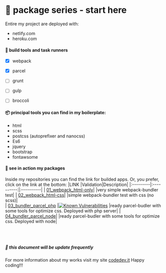 # :rocket: package series - start here
Entire my project are deployed with:
* netlify.com
* heroku.com

#### :dart: build tools and task runners
- [x] webpack
- [x] parcel
- [ ] grunt
- [ ] gulp
- [ ] broccoli


#### :package: principal tools you can find in my boilerplate:
+ html 
+ scss
+ postcss (autoprefixer and nanocss)
+ Es6
+ jquery
+ bootstrap 
+ fontawsome

#### :link: see in action my packages
Inside my repositories you can find the link for builded apps.
Or, you prefer, click on the link at the bottom:
|LINK     |Validation|Description|
|:---------|:----------:|:----------|
| [01_webpack_html-only](https://webpack-html-only.herokuapp.com/)|         |very simple webpack-bundler test|
| [02_webpack_html-css](https://webpack-html-css.herokuapp.com/)|           |simple webpack-bundler test with css (no scss)|    
| [03_bundler_parcel_php](https://bundler-parcel-php.herokuapp.com/)  |[![Known Vulnerabilities](https://snyk.io/test/github/codedev-it/03_bundler_parcel/badge.svg?targetFile=package.json)](https://snyk.io/test/github/codedev-it/03_bundler_parcel?targetFile=package.json)  |ready parcel-budler with some tools for optimize css. Deployed with php server|
| [04_bundler_parcel_node](https://bundler-parcel-node.herokuapp.com/)|     |ready parcel-budler with some tools for optimize css. Deployed with node| 


<br>
<br>

##### :calendar: this document will be update frequently
For more information about my works visit my site [codedev.it](https://codedev.it)
Happy coding!!!
